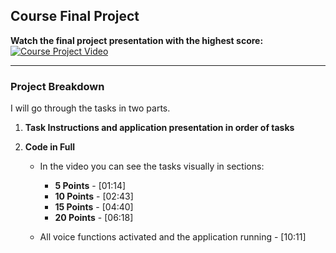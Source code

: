 ## Course Final Project

**Watch the final project presentation with the highest score:**  
[![Course Project Video](https://img.youtube.com/vi/r5gHJlR2av4/0.jpg)](https://www.youtube.com/watch?v=r5gHJlR2av4)

---

### Project Breakdown
I will go through the tasks in two parts.

1. **Task Instructions and application presentation in order of tasks**
2. **Code in Full**

   - In the video you can see the tasks visually in sections:
     - **5 Points** - [01:14]
     - **10 Points** - [02:43]
     - **15 Points** - [04:40]
     - **20 Points** - [06:18]

   - All voice functions activated and the application running - [10:11]


